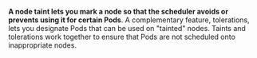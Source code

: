 
**A node taint lets you mark a node so that the scheduler avoids or prevents using it for certain Pods**. A complementary feature, tolerations, lets you designate Pods that can be used on "tainted" nodes. Taints and tolerations work together to ensure that Pods are not scheduled onto inappropriate nodes.